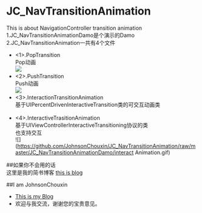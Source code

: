# JC_NavTransitionAnimation
This is about NavigationController transition animation<br>
1.JC_NavTransitionAnimationDamo是个演示的Damo<br>
2.JC_NavTransitionAnimation一共有4个文件<br>
  * <1>.PopTransition<br>
     Pop动画<br>
![](https://github.com/JohnsonChouxin/JC_NavTransitionAnimation/raw/master/JC_NavTransitionAnimationDamo/PopAnimation.gif)
  * <2>.PushTransition<br>
      Push动画<br>
![](https://github.com/JohnsonChouxin/JC_NavTransitionAnimation/raw/master/JC_NavTransitionAnimationDamo/PushAnimation.gif)
  * <3>.InteractionTransitionAnimation<br>
      基于UIPercentDrivenInteractiveTransition类的可交互动画类<br><br>
  * <4>.InteractiveTrasitionAnimation<br>
      基于UIViewControllerInteractiveTransitioning协议的类<br>
      也支持交互<br>
![](https://github.com/JohnsonChouxin/JC_NavTransitionAnimation/raw/master/JC_NavTransitionAnimationDamo/interact Animation.gif)

##如果你不会用的话<br>
   这里是我的简书博客 [this is blog](http://www.jianshu.com/p/59224648828b#)<br>

##I am JohnsonChouxin
  * [This is my Blog](http://www.jianshu.com/users/91577acf333a/latest_articles)<br>
  * 欢迎与我交流，谢谢您的宝贵意见。
